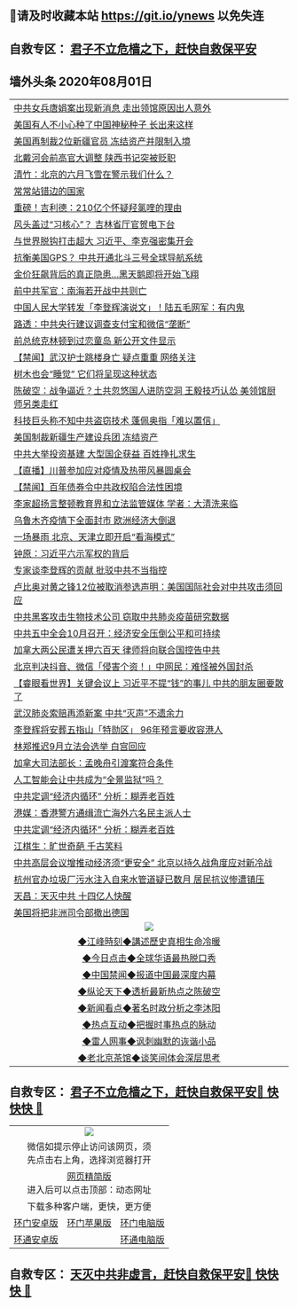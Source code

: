 ## 📩请及时收藏本站 https://git.io/ynews 以免失连</a>
## 自救专区： [君子不立危樯之下，赶快自救保平安 ](https://github.com/pwgy/td/blob/master/README.md)

## 墙外头条 2020年08月01日</a>

 <table>
<tr><td colspan="2" align="left"><a href="https://qeb.xfthy.casa/?name=c1206517&key=xcyufvbtjvhwwrpc&from=gy2">中共女兵唐娟案出现新消息 走出领馆原因出人意外</a></td></tr>
<tr><td colspan="2" align="left"><a href="https://qeb.xfthy.casa/?name=c1206567&key=xcyufvbtjvhwwrpc&from=gy2">美国有人不小心种了中国神秘种子 长出来这样</a></td></tr>
<tr><td colspan="2" align="left"><a href="https://qeb.xfthy.casa/?name=c1206538&key=xcyufvbtjvhwwrpc&from=gy2">美国再制裁2位新疆官员 冻结资产并限制入境</a></td></tr>
<tr><td colspan="2" align="left"><a href="https://qeb.xfthy.casa/?name=c1206570&key=xcyufvbtjvhwwrpc&from=gy2">北戴河会前高官大调整 陕西书记突被贬职</a></td></tr>
<tr><td colspan="2" align="left"><a href="https://qeb.xfthy.casa/?name=c1206544&key=xcyufvbtjvhwwrpc&from=gy2">清竹：北京的六月飞雪在警示我们什么？</a></td></tr>
<tr><td colspan="2" align="left"><a href="https://qeb.xfthy.casa/?name=c1206562&key=xcyufvbtjvhwwrpc&from=gy2">常常站错边的国家</a></td></tr>
<tr><td colspan="2" align="left"><a href="https://qeb.xfthy.casa/?name=c1206583&key=xcyufvbtjvhwwrpc&from=gy2">重磅！吉利德：210亿个怀疑羟氯喹的理由</a></td></tr>
<tr><td colspan="2" align="left"><a href="https://qeb.xfthy.casa/?name=c1206542&key=xcyufvbtjvhwwrpc&from=gy2">风头盖过“习核心”？ 吉林省厅官贺电下台</a></td></tr>
<tr><td colspan="2" align="left"><a href="https://qeb.xfthy.casa/?name=c1206534&key=xcyufvbtjvhwwrpc&from=gy2">与世界脱钩打击超大 习近平、李克强密集开会</a></td></tr>
<tr><td colspan="2" align="left"><a href="https://qeb.xfthy.casa/?name=c1206554&key=xcyufvbtjvhwwrpc&from=gy2">抗衡美国GPS？ 中共开通北斗三号全球导航系统</a></td></tr>
<tr><td colspan="2" align="left"><a href="https://qeb.xfthy.casa/?name=c1206550&key=xcyufvbtjvhwwrpc&from=gy2">金价狂飙背后的真正隐患…黑天鹅即将开始飞翔</a></td></tr>
<tr><td colspan="2" align="left"><a href="https://qeb.xfthy.casa/?name=c1206575&key=xcyufvbtjvhwwrpc&from=gy2">前中共军官：南海若开战中共则亡</a></td></tr>
<tr><td colspan="2" align="left"><a href="https://qeb.xfthy.casa/?name=c1206557&key=xcyufvbtjvhwwrpc&from=gy2">中国人民大学转发「李登辉演说文」！陆五毛网军：有内鬼</a></td></tr>
<tr><td colspan="2" align="left"><a href="https://qeb.xfthy.casa/?name=c1206571&key=xcyufvbtjvhwwrpc&from=gy2">路透：中共央行建议调查支付宝和微信“垄断”</a></td></tr>
<tr><td colspan="2" align="left"><a href="https://qeb.xfthy.casa/?name=c1206580&key=xcyufvbtjvhwwrpc&from=gy2">前总统克林顿到过恋童岛 新公开文件显示</a></td></tr>
<tr><td colspan="2" align="left"><a href="https://qeb.xfthy.casa/?name=c1206543&key=xcyufvbtjvhwwrpc&from=gy2">【禁闻】武汉护士跳楼身亡 疑点重重 网络关注</a></td></tr>
<tr><td colspan="2" align="left"><a href="https://qeb.xfthy.casa/?name=c1206539&key=xcyufvbtjvhwwrpc&from=gy2">树木也会“睡觉” 它们将呈现这种状态</a></td></tr>
<tr><td colspan="2" align="left"><a href="https://qeb.xfthy.casa/?name=c1206514&key=xcyufvbtjvhwwrpc&from=gy2">陈破空：战争逼近？土共忽悠国人进防空洞 王毅技巧认怂 美领馆厨师另类走红</a></td></tr>
<tr><td colspan="2" align="left"><a href="https://qeb.xfthy.casa/?name=c1206582&key=xcyufvbtjvhwwrpc&from=gy2">科技巨头称不知中共盗窃技术 蓬佩奥指「难以置信」</a></td></tr>
<tr><td colspan="2" align="left"><a href="https://qeb.xfthy.casa/?name=c1206500&key=xcyufvbtjvhwwrpc&from=gy2">美国制裁新疆生产建设兵团 冻结资产</a></td></tr>
<tr><td colspan="2" align="left"><a href="https://qeb.xfthy.casa/?name=c1206536&key=xcyufvbtjvhwwrpc&from=gy2">中共大举投资基建 大型国企获益 百姓挣扎求生</a></td></tr>
<tr><td colspan="2" align="left"><a href="https://qeb.xfthy.casa/?name=c1206531&key=xcyufvbtjvhwwrpc&from=gy2">【直播】川普参加应对疫情及热带风暴圆桌会</a></td></tr>
<tr><td colspan="2" align="left"><a href="https://qeb.xfthy.casa/?name=c1206587&key=xcyufvbtjvhwwrpc&from=gy2">【禁闻】百年债券令中共政权陷合法性困境</a></td></tr>
<tr><td colspan="2" align="left"><a href="https://qeb.xfthy.casa/?name=c1206533&key=xcyufvbtjvhwwrpc&from=gy2">李家超扬言整顿教育界和立法监管媒体 学者：大清洗来临</a></td></tr>
<tr><td colspan="2" align="left"><a href="https://qeb.xfthy.casa/?name=c1206569&key=xcyufvbtjvhwwrpc&from=gy2">乌鲁木齐疫情下全面封市 欧洲经济大倒退</a></td></tr>
<tr><td colspan="2" align="left"><a href="https://qeb.xfthy.casa/?name=c1206522&key=xcyufvbtjvhwwrpc&from=gy2">一场暴雨 北京、天津立即开启“看海模式”</a></td></tr>
<tr><td colspan="2" align="left"><a href="https://qeb.xfthy.casa/?name=c1206529&key=xcyufvbtjvhwwrpc&from=gy2">钟原：习近平六示军权的背后</a></td></tr>
<tr><td colspan="2" align="left"><a href="https://qeb.xfthy.casa/?name=c1206568&key=xcyufvbtjvhwwrpc&from=gy2">专家谈李登辉的贡献 批驳中共不当指控</a></td></tr>
<tr><td colspan="2" align="left"><a href="https://qeb.xfthy.casa/?name=c1206581&key=xcyufvbtjvhwwrpc&from=gy2">卢比奥对黄之锋12位被取消参选声明：美国国际社会对中共攻击须回应</a></td></tr>
<tr><td colspan="2" align="left"><a href="https://qeb.xfthy.casa/?name=c1206560&key=xcyufvbtjvhwwrpc&from=gy2">中共黑客攻击生物技术公司 窃取中共肺炎疫苗研究数据</a></td></tr>
<tr><td colspan="2" align="left"><a href="https://qeb.xfthy.casa/?name=c1206573&key=xcyufvbtjvhwwrpc&from=gy2">中共五中全会10月召开：经济安全压倒公平和可持续</a></td></tr>
<tr><td colspan="2" align="left"><a href="https://qeb.xfthy.casa/?name=c1206559&key=xcyufvbtjvhwwrpc&from=gy2">加拿大两公民遭关押六百天 律师将向联合国控告中共</a></td></tr>
<tr><td colspan="2" align="left"><a href="https://qeb.xfthy.casa/?name=c1206548&key=xcyufvbtjvhwwrpc&from=gy2">北京判决抖音、微信「侵害个资！」中网民：难怪被外国封杀</a></td></tr>
<tr><td colspan="2" align="left"><a href="https://qeb.xfthy.casa/?name=c1206515&key=xcyufvbtjvhwwrpc&from=gy2">【睿眼看世界】关键会议上 习近平不提“钱”的事儿 中共的朋友圈要散了</a></td></tr>
<tr><td colspan="2" align="left"><a href="https://qeb.xfthy.casa/?name=c1206555&key=xcyufvbtjvhwwrpc&from=gy2">武汉肺炎索赔再添新案 中共“灭声”不遗余力</a></td></tr>
<tr><td colspan="2" align="left"><a href="https://qeb.xfthy.casa/?name=c1206577&key=xcyufvbtjvhwwrpc&from=gy2">李登辉将安葬五指山「特勋区」 96年预言要收容港人</a></td></tr>
<tr><td colspan="2" align="left"><a href="https://qeb.xfthy.casa/?name=c1206502&key=xcyufvbtjvhwwrpc&from=gy2">林郑推迟9月立法会选举 白宫回应</a></td></tr>
<tr><td colspan="2" align="left"><a href="https://qeb.xfthy.casa/?name=c1206540&key=xcyufvbtjvhwwrpc&from=gy2">加拿大司法部长：孟晚舟引渡案符合条件</a></td></tr>
<tr><td colspan="2" align="left"><a href="https://qeb.xfthy.casa/?name=c1206553&key=xcyufvbtjvhwwrpc&from=gy2">人工智能会让中共成为“全景监狱”吗？</a></td></tr>
<tr><td colspan="2" align="left"><a href="https://qeb.xfthy.casa/?name=c1206501&key=xcyufvbtjvhwwrpc&from=gy2">中共定调“经济内循环” 分析：糊弄老百姓</a></td></tr>
<tr><td colspan="2" align="left"><a href="https://qeb.xfthy.casa/?name=c1206546&key=xcyufvbtjvhwwrpc&from=gy2">港媒：香港警方通缉流亡海外六名民主派人士</a></td></tr>
<tr><td colspan="2" align="left"><a href="https://qeb.xfthy.casa/?name=c1206520&key=xcyufvbtjvhwwrpc&from=gy2">中共定调“经济内循环” 分析：糊弄老百姓</a></td></tr>
<tr><td colspan="2" align="left"><a href="https://qeb.xfthy.casa/?name=c1206505&key=xcyufvbtjvhwwrpc&from=gy2">江棋生：旷世奇葩 千古笑料</a></td></tr>
<tr><td colspan="2" align="left"><a href="https://qeb.xfthy.casa/?name=c1206496&key=xcyufvbtjvhwwrpc&from=gy2">中共高层会议增推动经济须“更安全” 北京以持久战角度应对新冷战</a></td></tr>
<tr><td colspan="2" align="left"><a href="https://qeb.xfthy.casa/?name=c1206574&key=xcyufvbtjvhwwrpc&from=gy2">杭州官办垃圾厂污水注入自来水管道疑已数月 居民抗议惨遭镇压</a></td></tr>
<tr><td colspan="2" align="left"><a href="https://qeb.xfthy.casa/?name=c1206545&key=xcyufvbtjvhwwrpc&from=gy2">天昌：天灭中共 十四亿人快醒</a></td></tr>
<tr><td colspan="2" align="left"><a href="https://qeb.xfthy.casa/?name=c1206551&key=xcyufvbtjvhwwrpc&from=gy2">美国将把非洲司令部撤出德国</a></td></tr>

 <tr>
   <td colspan="2" align=center><img src="https://cdn.jsdelivr.net/gh/gyoupiodf/im1/jf-1.jpg"></td>
  </tr>
   <tr>
   <td colspan="2" align=center> 
<a href="https://xdihm.casa/oo.aspx?name=c922850&key=sdxhftoyfkhpuaxy&from=gy2&tag=9877">◆江峰時刻◆講述歷史真相生命冷暖</a><br/>
    </td>
  </tr>
   <tr>
   <td colspan="2" align=center> 
<a href="https://xdihm.casa/oo.aspx?name=c816850&key=sdxhftoyfkhpuaxy&from=gy2&tag=9877">◆今日点击◆全球华语最热脱口秀</a><br/>
    </td>
  </tr>
  <tr>
  <td colspan="2" align=center>
<a href="https://xdihm.casa/oo.aspx?name=c816860&key=sdxhftoyfkhpuaxy&from=gy2&tag=99733110">◆中国禁闻◆报道中国最深度内幕</a><br/>
   </tr>
  <tr>
     <td colspan="2" align=center>
<a href="https://xdihm.casa/oo.aspx?name=c816855&key=sdxhftoyfkhpuaxy&from=gy2&tag=997110">◆纵论天下◆透析最新热点之陈破空</a><br/>
   </tr>
   <tr>
      <td colspan="2" align=center>
<a href="https://xdihm.casa/oo.aspx?name=c838308&key=sdxhftoyfkhpuaxy&from=gy2&tag=9973110">◆新闻看点◆著名时政分析之李沐阳</a><br/>
   </tr>
   <tr>
     <td colspan="2" align=center>
<a href="https://xdihm.casa/oo.aspx?name=c816852&key=sdxhftoyfkhpuaxy&from=gy2&tag=9733110">◆热点互动◆把握时事热点的脉动</a><br/>
   </tr>
   <tr>
      <td colspan="2" align=center>
<a href="https://xdihm.casa/oo.aspx?name=c816694&key=sdxhftoyfkhpuaxy&from=gy2&tag=93310">◆雷人网事◆讽刺幽默的诙谐小品</a><br/>
   </tr>
   <tr>
    <td colspan="2" align=center>
<a href="https://xdihm.casa/oo.aspx?name=c816650&key=sdxhftoyfkhpuaxy&from=gy2&tag=9973110">◆老北京茶馆◆谈笑间体会深层思考</a><br/>
   </tr>
</table>

 ## 自救专区： [君子不立危樯之下，赶快自救保平安🍎 快快快 📩](https://github.com/pwgy/td/blob/master/README.md)
 
<table>
  <tr>
    <td colspan="3" align="center"><img src="https://cdn.jsdelivr.net/gh/opipe/up/oGate65.jpg"/></td>
  </tr>
  <tr>
    <td colspan="3" align="center">微信如提示停止访问该网页，须<br/>先点击右上角，选择浏览器打开</td>
  <tr>
  <tr>
    <td colspan="3" align="center"><a href="https://gitcdn.xyz/cdn/otiny/up/master/show005.htm">网页精简版</a><br/>进入后可以点击顶部：动态网址</td>
  </tr>
  <tr>
    <td colspan="3" align="center">下载多种客户端，更快，更方便</td>
  <tr>
  <tr>
    <td align="center"><a href="https://cdn.jsdelivr.net/gh/opipe/up/oGatea.apk">环门安卓版</a></td>
    <td align="center"><a href="https://x.co/odisk">环门苹果版</a></td>
    <td align="center"><a href="https://cdn.jsdelivr.net/gh/opipe/up/oGate.zip">环门电脑版</a></td>
  </tr>
  <tr>
    <td align="center"><a href="https://cdn.jsdelivr.net/gh/opipe/up/oPipe.apk">环通安卓版</a></td>
    <td align="center"></td>
    <td align="center"><a href="https://raw.githubusercontent.com/opipe/up/master/oPipe.zip">环通电脑版</a></td>
  </tr>
  
</table>


 ## 自救专区： [天灭中共非虚言，赶快自救保平安🍎 快快快 📩](https://github.com/pwgy/td/blob/master/README.md)
